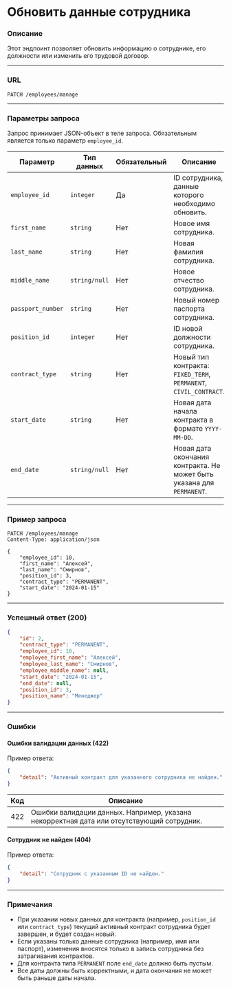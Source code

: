 # Обновить данные сотрудника

### Описание

Этот эндпоинт позволяет обновить информацию о сотруднике, его должности или изменить его трудовой договор.

---

### URL

`PATCH /employees/manage`

---

### Параметры запроса

Запрос принимает JSON-объект в теле запроса. Обязательным является только параметр `employee_id`.

| Параметр          | Тип данных    | Обязательный | Описание                                                                 |
|--------------------|---------------|--------------|--------------------------------------------------------------------------|
| `employee_id`      | `integer`     | Да           | ID сотрудника, данные которого необходимо обновить.                      |
| `first_name`       | `string`      | Нет          | Новое имя сотрудника.                                                    |
| `last_name`        | `string`      | Нет          | Новая фамилия сотрудника.                                                |
| `middle_name`      | `string/null` | Нет          | Новое отчество сотрудника.                                               |
| `passport_number`  | `string`      | Нет          | Новый номер паспорта сотрудника.                                         |
| `position_id`      | `integer`     | Нет          | ID новой должности сотрудника.                                           |
| `contract_type`    | `string`      | Нет          | Новый тип контракта: `FIXED_TERM`, `PERMANENT`, `CIVIL_CONTRACT`.         |
| `start_date`       | `string`      | Нет          | Новая дата начала контракта в формате `YYYY-MM-DD`.                      |
| `end_date`         | `string/null` | Нет          | Новая дата окончания контракта. Не может быть указана для `PERMANENT`.   |

---

### Пример запроса

```http
PATCH /employees/manage
Content-Type: application/json

{
    "employee_id": 10,
    "first_name": "Алексей",
    "last_name": "Смирнов",
    "position_id": 3,
    "contract_type": "PERMANENT",
    "start_date": "2024-01-15"
}
```

---

### Успешный ответ (200)

```json
{
    "id": 2,
    "contract_type": "PERMANENT",
    "employee_id": 10,
    "employee_first_name": "Алексей",
    "employee_last_name": "Смирнов",
    "employee_middle_name": null,
    "start_date": "2024-01-15",
    "end_date": null,
    "position_id": 3,
    "position_name": "Менеджер"
}
```

---

### Ошибки

#### Ошибки валидации данных (422)

Пример ответа:

```json
{
    "detail": "Активный контракт для указанного сотрудника не найден."
}
```

| Код   | Описание                                                         |
|-------|-----------------------------------------------------------------|
| 422   | Ошибки валидации данных. Например, указана некорректная дата или отсутствующий сотрудник. |

#### Сотрудник не найден (404)

Пример ответа:

```json
{
    "detail": "Сотрудник с указанным ID не найден."
}
```

---

### Примечания

- При указании новых данных для контракта (например, `position_id` или `contract_type`) текущий активный контракт сотрудника будет завершен, и будет создан новый.
- Если указаны только данные сотрудника (например, имя или паспорт), изменения вносятся только в запись сотрудника без затрагивания контрактов.
- Для контракта типа `PERMANENT` поле `end_date` должно быть пустым.
- Все даты должны быть корректными, и дата окончания не может быть раньше даты начала.